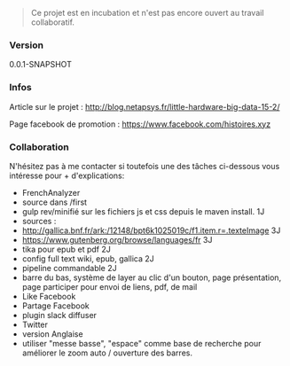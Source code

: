  > Ce projet est en incubation et n'est pas encore ouvert au travail collaboratif.
 
 ### Version
0.0.1-SNAPSHOT

 ### Infos

Article sur le projet : http://blog.netapsys.fr/little-hardware-big-data-15-2/

Page facebook de promotion : https://www.facebook.com/histoires.xyz


 ### Collaboration
N'hésitez pas à me contacter si toutefois une des tâches ci-dessous vous intéresse pour + d'explications:

- FrenchAnalyzer
- source dans /first
- gulp rev/minifié sur les fichiers js et css depuis le maven install. 1J
- sources :
- http://gallica.bnf.fr/ark:/12148/bpt6k1025019c/f1.item.r=.texteImage 3J
- https://www.gutenberg.org/browse/languages/fr 3J
- tika pour epub et pdf 2J
- config full text  wiki, epub, gallica 2J
- pipeline commandable 2J
- barre du bas, système de layer au clic d'un bouton, page présentation, page participer pour envoi de liens, pdf, de mail
- Like Facebook
- Partage Facebook
- plugin slack diffuser
- Twitter
- version Anglaise
- utiliser "messe basse", "espace" comme base de recherche pour améliorer le zoom auto / ouverture des barres.
